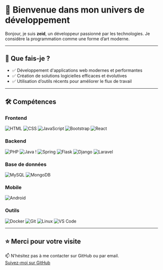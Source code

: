 # 👋 Bienvenue dans mon univers de développement

Bonjour, je suis **zeid**, un développeur passionné par les technologies. Je considère la programmation comme une forme d’art moderne.

---

## 💼 Que fais-je ?

- ✅ Développement d'applications web modernes et performantes  
- ✅ Création de solutions logicielles efficaces et évolutives  
- ✅ Utilisation d’outils récents pour améliorer le flux de travail  

---

## 🛠️ Compétences

### Frontend  
![HTML](https://img.shields.io/badge/-HTML5-E34F26?logo=html5&logoColor=white&style=flat) ![CSS](https://img.shields.io/badge/-CSS3-1572B6?logo=css3&logoColor=white&style=flat) ![JavaScript](https://img.shields.io/badge/-JavaScript-F7DF1E?logo=javascript&logoColor=black&style=flat) ![Bootstrap](https://img.shields.io/badge/-Bootstrap-7952B3?logo=bootstrap&logoColor=white&style=flat) ![React](https://img.shields.io/badge/-React-61DAFB?logo=react&logoColor=black&style=flat)

### Backend  
![PHP](https://img.shields.io/badge/-PHP-777BB4?logo=php&logoColor=white&style=flat) ![Java](https://img.shields.io/badge/-Java-007396?logo=java&logoColor=white&style=flat) !
![Spring](https://img.shields.io/badge/-Spring-6DB33F?logo=spring&logoColor=white&style=flat)
![Flask](https://img.shields.io/badge/-Flask-000000?logo=flask&logoColor=white&style=flat)
![Django](https://img.shields.io/badge/-Django-092E20?logo=django&logoColor=white&style=flat)
![Laravel](https://img.shields.io/badge/-Laravel-FF2D20?logo=laravel&logoColor=white&style=flat)
### Base de données  
![MySQL](https://img.shields.io/badge/-MySQL-4479A1?logo=mysql&logoColor=white&style=flat) ![MongoDB](https://img.shields.io/badge/-MongoDB-47A248?logo=mongodb&logoColor=white&style=flat)

### Mobile  
![Android](https://img.shields.io/badge/-Android-3DDC84?logo=android&logoColor=white&style=flat)

### Outils  
![Docker](https://img.shields.io/badge/-Docker-2496ED?logo=docker&logoColor=white&style=flat) ![Git](https://img.shields.io/badge/-Git-F05032?logo=git&logoColor=white&style=flat) ![Linux](https://img.shields.io/badge/-Linux-FCC624?logo=linux&logoColor=black&style=flat) ![VS Code](https://img.shields.io/badge/-VS%20Code-007ACC?logo=visual-studio-code&logoColor=white&style=flat)

---

## ⭐ Merci pour votre visite

📫 N’hésitez pas à me contacter sur GitHub ou par email.  
[Suivez-moi sur GitHub](https://github.com/Zeid-Ali-Imigine)
